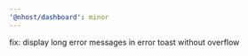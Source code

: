 ```yaml
---
'@nhost/dashboard': minor
---
```


fix: display long error messages in error toast without overflow
